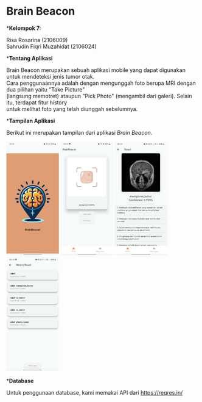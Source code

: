 # Brain Beacon 

***Kelompok 7:**


Risa Rosarina            (2106009)\
Sahrudin Fiqri Muzahidat (2106024)

***Tentang Aplikasi**


Brain Beacon merupakan sebuah aplikasi mobile yang dapat digunakan untuk mendeteksi jenis tumor otak.\
Cara penggunaannya adalah dengan mengunggah foto berupa MRI dengan dua pilihan yaitu "Take Picture"\
(langsung memotret) ataupun "Pick Photo" (mengambil dari galeri). Selain itu, terdapat fitur history\
untuk melihat foto yang telah diunggah sebelumnya.

***Tampilan Aplikasi**


Berikut ini merupakan tampilan dari aplikasi *Brain Beacon.*

<img src="./assets/tampilan-1.jpeg" alt="Screenshot Aplikasi" height="300"> <img src="./assets/tampilan-2.jpeg" alt="Screenshot Aplikasi" height="300"> <img src="./assets/tampilan-3.jpeg" alt="Screenshot Aplikasi" height="300"> <img src="./assets/tampilan-4.jpeg" alt="Screenshot Aplikasi" height="300">

***Database**


Untuk penggunaan database, kami memakai API dari https://reqres.in/
